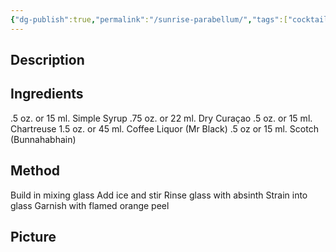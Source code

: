 ```yaml
---
{"dg-publish":true,"permalink":"/sunrise-parabellum/","tags":["cocktail","curacao","green-Chartreuse","coffee-liqueur","scotch"]}
---
```


## Description


## Ingredients
.5 oz. or 15 ml. Simple Syrup
.75 oz. or 22 ml. Dry Curaçao
.5 oz. or 15 ml. Chartreuse
1.5 oz. or 45 ml. Coffee Liquor (Mr Black)
.5 oz or 15 ml. Scotch (Bunnahabhain)


## Method
Build in mixing glass
Add ice and stir
Rinse glass with absinth
Strain into glass
Garnish with flamed orange peel

## Picture

